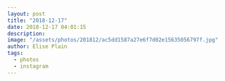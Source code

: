```yaml
---
layout: post
title: "2018-12-17"
date: 2018-12-17 04:01:15
description: 
image: "/assets/photos/201812/ac5dd1587a27e6f7d02e15635056797f.jpg"
author: Elise Plain
tags: 
  - photos
  - instagram
---
```



<p></p>
